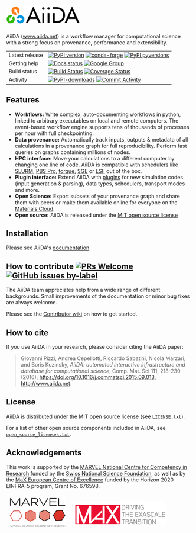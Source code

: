 # <img src="docs/source/images/AiiDA_transparent_logo.png" alt="AiiDA" width="200"/>

AiiDA (www.aiida.net) is a workflow manager for computational science with a strong focus on provenance, performance and extensibility.

|    | |
|-----|----------------------------------------------------------------------------|
|Latest release| [![PyPI version](https://badge.fury.io/py/aiida-core.svg)](https://badge.fury.io/py/aiida-core) [![conda-forge](https://img.shields.io/conda/vn/conda-forge/aiida-core.svg?style=flat)](https://anaconda.org/conda-forge/aiida-core) [![PyPI pyversions](https://img.shields.io/pypi/pyversions/aiida-core.svg)](https://pypi.python.org/pypi/aiida-core/) |
|Getting help| [![Docs status](https://readthedocs.org/projects/aiida-core/badge)](http://aiida-core.readthedocs.io/) [![Google Group](https://img.shields.io/badge/-Google%20Group-lightgrey.svg)](https://groups.google.com/forum/#!forum/aiidausers)
|Build status| [![Build Status](https://travis-ci.org/aiidateam/aiida-core.svg?branch=develop)](https://travis-ci.org/aiidateam/aiida-core) [![Coverage Status](https://coveralls.io/repos/github/aiidateam/aiida-core/badge.svg?branch=develop)](https://coveralls.io/github/aiidateam/aiida-core?branch=develop) |
|Activity| [![PyPI-downloads](https://img.shields.io/pypi/dm/aiida-core.svg?style=flat)](https://pypistats.org/packages/aiida-core) [![Commit Activity](https://img.shields.io/github/commit-activity/m/aiidateam/aiida-core.svg)](https://github.com/aiidateam/aiida-core/pulse)


## Features

 -   **Workflows:** Write complex, auto-documenting workflows in
     python, linked to arbitrary executables on local and remote
     computers. The event-based workflow engine supports tens of
     thousands of processes per hour with full checkpointing.
 -   **Data provenance:** Automatically track inputs, outputs & metadata
     of all calculations in a provenance graph for full
     reproducibility. Perform fast queries on graphs containing
     millions of nodes.
 -   **HPC interface:** Move your calculations to a different computer
     by changing one line of code. AiiDA is compatible with schedulers
     like [SLURM](https://slurm.schedmd.com), [PBS
     Pro](https://www.pbspro.org/),
     [torque](http://www.adaptivecomputing.com/products/torque/),
     [SGE](http://gridscheduler.sourceforge.net/) or
     [LSF](https://www.ibm.com/support/knowledgecenter/SSETD4/product_welcome_platform_lsf.html)
     out of the box.
 -   **Plugin interface:** Extend AiiDA with [plugins](https://aiidateam.github.io/aiida-registry/) for new simulation codes (input generation & parsing), data types, schedulers, transport modes and more.
 -   **Open Science:** Export subsets of your provenance graph and share them with peers or make them available online for everyone
     on the [Materials Cloud](https://www.materialscloud.org).
 -   **Open source:** AiiDA is released under the [MIT open source license](LICENSE.txt)

## Installation

Please see AiiDA's [documentation](https://aiida-core.readthedocs.io/en/latest/).

## How to contribute [![PRs Welcome](https://img.shields.io/badge/PRs-welcome-brightgreen.svg?style=flat-square)](http://makeapullrequest.com) [![GitHub issues by-label](https://img.shields.io/github/issues/aiidateam/aiida-core/good%20first%20issue)](https://github.com/aiidateam/aiida-core/issues?q=is%3Aissue+is%3Aopen+label%3A%22good+first+issue%22)

The AiiDA team appreciates help from a wide range of different backgrounds.
Small improvements of the documentation or minor bug fixes are always welcome.

Please see the [Contributor wiki](https://github.com/aiidateam/aiida-core/wiki) on how to get started.

## How to cite

If you use AiiDA in your research, please consider citing the AiiDA paper:

> Giovanni Pizzi, Andrea Cepellotti, Riccardo Sabatini, Nicola Marzari,
> and Boris Kozinsky, *AiiDA: automated interactive infrastructure and
> database for computational science*, Comp. Mat. Sci 111, 218-230
> (2016); <https://doi.org/10.1016/j.commatsci.2015.09.013>;
> <http://www.aiida.net>.

## License

AiiDA is distributed under the MIT open source license (see [`LICENSE.txt`](LICENSE.txt)).

For a list of other open source components included in AiiDA, see [`open_source_licenses.txt`](open_source_licenses.txt).

## Acknowledgements

This work is supported by the [MARVEL National Centre for Competency in
Research](<http://nccr-marvel.ch>) funded by the [Swiss National
Science Foundation](<http://www.snf.ch/en>), as well as by the [MaX
European Centre of Excellence](<http://www.max-centre.eu/>) funded by
the Horizon 2020 EINFRA-5 program, Grant No. 676598.

<img src="docs/source/images/MARVEL.png" alt="AiiDA" style="padding:10px;" width="150"/> <img src="docs/source/images/MaX.png" alt="AiiDA" style="padding:10px;" width="250"/>
